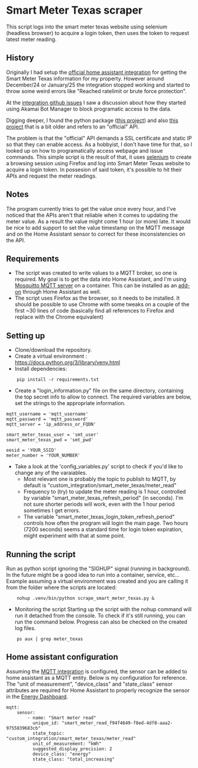 # Smart Meter Texas scraper
This script logs into the smart meter texas website using selenium (headless browser) to acquire a login token, then uses the token to request latest meter reading.


## History
Originally I had setup the [official home assistant integration](https://www.home-assistant.io/integrations/smart_meter_texas/) for getting the Smart Meter Texas information for my property. However around December/24 or January/25 the integration stopped working and started to throw some weird errors like "Reached ratelimit or brute force protection".

At the [integration github issues](https://github.com/home-assistant/core/issues/138957) I saw a discussion about how they started using Akamai Bot Manager to block programatic access to the data.

Digging deeper, I found the python package ([this project](https://github.com/grahamwetzler/smart-meter-texas)) and also [this project](https://github.com/mrand/smart_meter_texas) that is a bit older and refers to an "official" API.

The problem is that the "official" API demands a SSL certificate and static IP so that they can enable access. As a hobbyist, I don't have time for that, so I looked up on how to programatically access webpage and issue commands. This simple script is the result of that, it uses [selenium](https://www.selenium.dev/) to create a browsing session using Firefox and log into Smart Meter Texas website to acquire a login token. In possesion of said token, it's possible to hit their APIs and request the meter readings.

## Notes
The program currently tries to get the value once every hour, and I've noticed that the APIs aren't that reliable when it comes to updating the meter value. As a result the value might come 1 hour (or more) late. It would be nice to add support to set the value timestamp on the MQTT message and on the Home Assistant sensor to correct for these inconsistencies on the API.

## Requirements
* The script was created to write values to a MQTT broker, so one is required. My goal is to get the data into Home Assistant, and I'm using [Mosquitto MQTT server](https://mosquitto.org/) on a container. This can be installed as an [add-on](https://github.com/home-assistant/addons/blob/174f8e66d0eaa26f01f528beacbde0bd111b711c/mosquitto/DOCS.md) through Home Assistant as well.
* The script uses Firefox as the browser, so it needs to be installed. It should be possible to use Chrome with some tweaks on a couple of the first ~30 lines of code (basically find all references to Firefox and replace with the Chrome equivalent)

## Setting up
* Clone/download the repository.
* Create a virtual environment : https://docs.python.org/3/library/venv.html
* Install dependencies:
```
    pip install -r requirements.txt
``` 
* Create a "login_information.py" file on the same directory, containing the top secret info to allow to connect. The required variables are below, set the strings to the appropriate information. 
```
mqtt_username = 'mqtt_username'
mqtt_password = 'mqtt_password'
mqtt_server = 'ip_address_or_FQDN'

smart_meter_texas_user = 'smt_user'
smart_meter_texas_pwd = 'smt_pwd'

eesid = 'YOUR_SSID'
meter_number = 'YOUR_NUMBER'
```

* Take a look at the 'config_variables.py' script to check if you'd like to change any of the varaiables.
    * Most relevant one is probably the topic to publish to MQTT, by default is "custom_integration/smart_meter_texas/meter_read"
    * Frequency to (try) to update the meter reading is 1 hour, controlled by variable "smart_meter_texas_refresh_period" (in seconds). I'm not sure shorter periods will work, even with the 1 hour period sometimes I get errors.
    * The variable "smart_meter_texas_login_token_refresh_period" controls how often the program will login the main page. Two hours (7200 seconds) seems a standard time for login token expiration, might experiment with that at some point.


## Running the script
Run as python script ignoring the "SIGHUP" signal (running in background). In the future might be a good idea to run into a container, service, etc...
Example assuming a virtual environment was created and you are calling it from the folder where the scripts are located:
```
    nohup .venv/bin/python scrape_smart_meter_texas.py &
```

* Monitoring the script
Starting up the script with the nohup command will run it detached from the console. To check if it's still running, you can run the command below. Progress can also be checked on the created log files.
```
    ps aux | grep meter_texas
```

## Home assistant configuration
Assuming the [MQTT integration](https://www.home-assistant.io/integrations/mqtt/) is configured, the sensor can be added to home assistant as a MQTT entity. Below is my configuration for reference.
The "unit of measurement", "device_class" and "state_class" sensor attributes are required for Home Assistant to properly recognize the sensor in the [Energy Dashboard](https://www.home-assistant.io/docs/energy/).
```
mqtt:
    sensor:
        - name: "Smart meter read"
          unique_id: "smart_meter_read_f94f4649-f8ed-4df8-aaa2-9755839683cb"
          state_topic: "custom_integration/smart_meter_texas/meter_read"
          unit_of_measurement: "kWh"
          suggested_display_precision: 2
          device_class: "energy"
          state_class: "total_increasing"
```